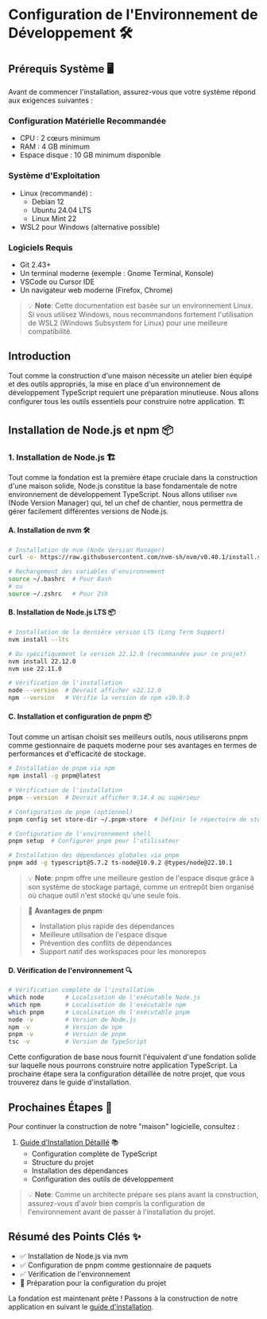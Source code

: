 # Configuration de l'Environnement de Développement 🛠️

## Prérequis Système 🖥️

Avant de commencer l'installation, assurez-vous que votre système répond aux exigences suivantes :

### Configuration Matérielle Recommandée
- CPU : 2 cœurs minimum
- RAM : 4 GB minimum
- Espace disque : 10 GB minimum disponible

### Système d'Exploitation
- Linux (recommandé) :
  - Debian 12
  - Ubuntu 24.04 LTS
  - Linux Mint 22
- WSL2 pour Windows (alternative possible)

### Logiciels Requis
- Git 2.43+
- Un terminal moderne (exemple : Gnome Terminal, Konsole)
- VSCode ou Cursor IDE
- Un navigateur web moderne (Firefox, Chrome)

> 💡 **Note**: Cette documentation est basée sur un environnement Linux. Si vous utilisez Windows, nous recommandons fortement l'utilisation de WSL2 (Windows Subsystem for Linux) pour une meilleure compatibilité.

## Introduction

Tout comme la construction d'une maison nécessite un atelier bien équipé et des outils appropriés, la mise en place d'un environnement de développement TypeScript requiert une préparation minutieuse. Nous allons configurer tous les outils essentiels pour construire notre application. 🏗️

## Installation de Node.js et npm 📦

### 1. Installation de Node.js 🏗️

Tout comme la fondation est la première étape cruciale dans la construction d'une maison solide, Node.js constitue la base fondamentale de notre environnement de développement TypeScript. Nous allons utiliser `nvm` (Node Version Manager) qui, tel un chef de chantier, nous permettra de gérer facilement différentes versions de Node.js.

#### A. Installation de nvm 🛠️

```bash
# Installation de nvm (Node Version Manager)
curl -o- https://raw.githubusercontent.com/nvm-sh/nvm/v0.40.1/install.sh | bash

# Rechargement des variables d'environnement
source ~/.bashrc  # Pour Bash
# ou
source ~/.zshrc   # Pour Zsh
```

#### B. Installation de Node.js LTS 📦

```bash
# Installation de la dernière version LTS (Long Term Support)
nvm install --lts

# Ou spécifiquement la version 22.12.0 (recommandée pour ce projet)
nvm install 22.12.0
nvm use 22.11.0

# Vérification de l'installation
node --version  # Devrait afficher v22.12.0
npm --version   # Vérifie la version de npm v10.9.0
```

#### C. Installation et configuration de pnpm 📦

Tout comme un artisan choisit ses meilleurs outils, nous utiliserons pnpm comme gestionnaire de paquets moderne pour ses avantages en termes de performances et d'efficacité de stockage.

```bash
# Installation de pnpm via npm
npm install -g pnpm@latest

# Vérification de l'installation
pnpm --version  # Devrait afficher 9.14.4 ou supérieur

# Configuration de pnpm (optionnel)
pnpm config set store-dir ~/.pnpm-store  # Définir le répertoire de stockage

# Configuration de l'environnement shell
pnpm setup  # Configurer pnpm pour l'utilisateur

# Installation des dépendances globales via pnpm
pnpm add -g typescript@5.7.2 ts-node@10.9.2 @types/node@22.10.1
```

> 💡 **Note**: pnpm offre une meilleure gestion de l'espace disque grâce à son système de stockage partagé, comme un entrepôt bien organisé où chaque outil n'est stocké qu'une seule fois.

> 🚀 **Avantages de pnpm**:
> - Installation plus rapide des dépendances
> - Meilleure utilisation de l'espace disque
> - Prévention des conflits de dépendances
> - Support natif des workspaces pour les monorepos

#### D. Vérification de l'environnement 🔍

```bash
# Vérification complète de l'installation
which node      # Localisation de l'exécutable Node.js
which npm       # Localisation de l'exécutable npm
which pnpm      # Localisation de l'exécutable pnpm
node -v         # Version de Node.js
npm -v          # Version de npm
pnpm -v         # Version de pnpm
tsc -v          # Version de TypeScript
```

Cette configuration de base nous fournit l'équivalent d'une fondation solide sur laquelle nous pourrons construire notre application TypeScript. La prochaine étape sera la configuration détaillée de notre projet, que vous trouverez dans le guide d'installation.

## Prochaines Étapes 🎯

Pour continuer la construction de notre "maison" logicielle, consultez :

1. [Guide d'Installation Détaillé](./02-installation.md) 📚
   - Configuration complète de TypeScript
   - Structure du projet
   - Installation des dépendances
   - Configuration des outils de développement

> 💡 **Note**: Comme un architecte prépare ses plans avant la construction, assurez-vous d'avoir bien compris la configuration de l'environnement avant de passer à l'installation du projet.

## Résumé des Points Clés ✨

- ✅ Installation de Node.js via nvm
- ✅ Configuration de pnpm comme gestionnaire de paquets
- ✅ Vérification de l'environnement
- 🔄 Préparation pour la configuration du projet

La fondation est maintenant prête ! Passons à la construction de notre application en suivant le [guide d'installation](./02-installation.md).
